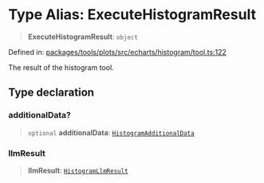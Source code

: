 # Type Alias: ExecuteHistogramResult

> **ExecuteHistogramResult**: `object`

Defined in: [packages/tools/plots/src/echarts/histogram/tool.ts:122](https://github.com/GeoDaCenter/openassistant/blob/bf312b357cb340f1f76fa8b62441fb39bcbce0ce/packages/tools/plots/src/echarts/histogram/tool.ts#L122)

The result of the histogram tool.

## Type declaration

### additionalData?

> `optional` **additionalData**: [`HistogramAdditionalData`](HistogramAdditionalData.md)

### llmResult

> **llmResult**: [`HistogramLlmResult`](HistogramLlmResult.md)

